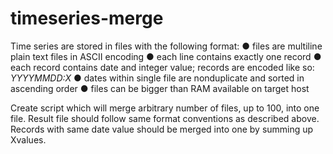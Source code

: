 # timeseries-merge

Time series are stored in files with the following format:
● files are multiline plain text files in ASCII encoding
● each line contains exactly one record
● each record contains date and integer value; records are encoded like so: *YYYY­MM­DD:X*
● dates within single file are non­duplicate and sorted in ascending order
● files can be bigger than RAM available on target host

Create script which will merge arbitrary number of files, up to 100, into one file. Result file should follow same format
conventions as described above. Records with same date value should be merged into one by summing up Xvalues.